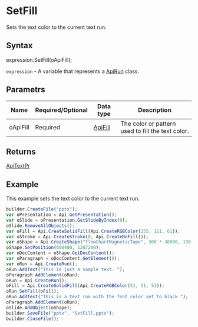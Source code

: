 # SetFill

Sets the text color to the current text run.

## Syntax

expression.SetFill(oApiFill);

`expression` - A variable that represents a [ApiRun](../ApiRun.md) class.

## Parametrs

| **Name** | **Required/Optional** | **Data type** | **Description** |
| ------------- | ------------- | ------------- | ------------- |
| oApiFill | Required | [ApiFill](../../ApiFill/ApiFill.md) | The color or pattern used to fill the text color. |

## Returns

[ApiTextPr](../../ApiTextPr/ApiTextPr.md)

## Example

This example sets the text color to the current text run.

```javascript
builder.CreateFile("pptx");
var oPresentation = Api.GetPresentation();
var oSlide = oPresentation.GetSlideByIndex(0);
oSlide.RemoveAllObjects();
var oFill = Api.CreateSolidFill(Api.CreateRGBColor(255, 111, 61));
var oStroke = Api.CreateStroke(0, Api.CreateNoFill());
var oShape = Api.CreateShape("flowChartMagneticTape", 300 * 36000, 130 * 36000, oFill, oStroke);
oShape.SetPosition(608400, 1267200);
var oDocContent = oShape.GetDocContent();
var oParagraph = oDocContent.GetElement(0);
var oRun = Api.CreateRun();
oRun.AddText("This is just a sample text. ");
oParagraph.AddElement(oRun);
oRun = Api.CreateRun();
oFill = Api.CreateSolidFill(Api.CreateRGBColor(51, 51, 51));
oRun.SetFill(oFill);
oRun.AddText("This is a text run with the font color set to black.");
oParagraph.AddElement(oRun);
oSlide.AddObject(oShape);
builder.SaveFile("pptx", "SetFill.pptx");
builder.CloseFile();
```